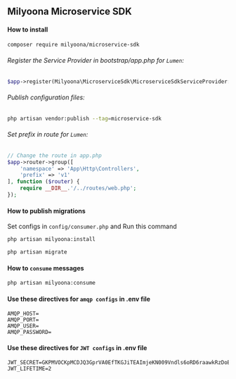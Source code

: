 ## Milyoona Microservice SDK

#### How to install

```bash
composer require milyoona/microservice-sdk
```

###### Register the Service Provider in bootstrap/app.php for <code>Lumen</code>:

```php
$app->register(Milyoona\MicroserviceSdk\MicroserviceSdkServiceProvider::class);
```
  
###### Publish configuration files:

```bash
php artisan vendor:publish --tag=microservice-sdk
```
  
###### Set prefix in route for <code>Lumen</code>:

```php
// Change the route in app.php
$app->router->group([
    'namespace' => 'App\Http\Controllers',
    'prefix' => 'v1'
], function ($router) {
    require __DIR__.'/../routes/web.php';
});
```

#### How to publish migrations

Set configs in <code>config/consumer.php</code> and Run this command

```bash
php artisan milyoona:install

php artisan migrate
```

#### How to <code>consume</code> messages

```bash
php artisan milyoona:consume
```

#### Use these directives for <code>amqp configs</code> in .env file

```dotenv
AMQP_HOST=
AMQP_PORT=
AMQP_USER=
AMQP_PASSWORD=
```

#### Use these directives for <code>JWT configs</code> in .env file

```dotenv
JWT_SECRET=GKPMVOCKpMCDJQ3GprVA0EfTKGJiTEAImjeKN009Vndls6oRD6raawkRzDoB97AI
JWT_LIFETIME=2
```